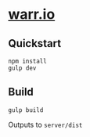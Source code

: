 # <a href='http://warr.io/'>warr.io</a>
## Quickstart

```
npm install
gulp dev
```

## Build

```
gulp build
```

Outputs to `server/dist`
